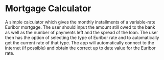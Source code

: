 # Mortgage Calculator
A simple calculator which gives the monthly installments of a variable-rate Euribor mortgage. The user should input the amount still owed to the bank as well as the number of payments left and the spread of the loan. The user then has the option of selecting the type of Euribor rate and to automatically get the current rate of that type. The app will automatically connect to the internet (if possible) and obtain the correct up to date value for the Euribor rate. 
